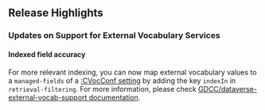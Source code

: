 ## Release Highlights

### Updates on Support for External Vocabulary Services

#### Indexed field accuracy

For more relevant indexing, you can now map external vocabulary values to a `managed-fields` of a [:CVocConf setting](https://guides.dataverse.org/en/6.3/installation/config.html#cvocconf) by adding the key `indexIn` in `retrieval-filtering`.
For more information, please check [GDCC/dataverse-external-vocab-support documentation](https://github.com/gdcc/dataverse-external-vocab-support/tree/main/docs).